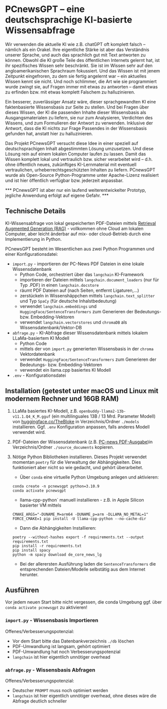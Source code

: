 # PCnewsGPT – eine deutschsprachige KI-basierte Wissensabfrage

Wir verwenden die aktuelle KI wie z.B. chatGPT oft komplett falsch – nämlich als ein Orakel. Ihre eigentliche Stärke ist aber das Verständnis unserer Sprache, und auch das sprachlich gut mit Text antworten zu können. Obwohl die KI große Teile des öffentlichen Internets gelernt hat, ist ihr spezifisches Wissen sehr beschränkt. Sie ist im Wissen sehr auf den angloamerikanischen Sprachraum fokussiert. Und das Wissen ist mit jenem Zeitpunkt eingefroren, zu dem sie fertig angelernt war – ein aktuelles Wissen kennt sie nicht. Und noch schlimmer, die Art wie sie programmiert wurde zwingt sie, auf Fragen immer mit etwas zu antworten – damit etwas zu erfinden bzw. mit etwas komplett Falschem zu halluzinieren.

Ein besserer, zuverlässiger Ansatz wäre, dieser sprachgewandten KI eine faktenbasierte Wissensbasis zur Seite zu stellen. Und bei Fragen über dieses Wissen, der KI die passenden Inhalte dieser Wissensbasis als Ausgangsmaterialen zu liefern, sie nur zum Analysieren, Verdichten des Wissens, und zum Formulieren der Antwort zu verwenden. Inklusive der Antwort, dass die KI nichts zur Frage Passendes in der Wissensbasis gefunden hat, anstatt hier zu halluzinieren.

Das Projekt PCnewsGPT versucht diese Idee in einer speziell auf deutschsprachigen Inhalt abgestimmten Lösung umzusetzen. Und diese Lösung rein auf einem lokalen Computer laufen zu lassen. Damit das Wissen komplett lokal und vertraulich bzw. sicher verarbeitet wird – d.h. ohne öffentlich neues, zukünftiges KI-Lernmaterial mit eventuell vertraulichen, urheberrechtsgeschützten Inhalten zu liefern. PCnewsGPT wurde als Open-Source Python-Programme unter Apache-Lizenz realisiert und ist hier öffentlich verfügbar bzw. jederzeit anpassbar.

*** PCnewsGPT ist aber nur ein laufend weiterentwickelter Prototyp, jegliche Anwendung erfolgt auf eigene Gefahr. ***

## Technische Details

KI-Wissensabfrage von lokal gespeicherten PDF-Dateien mittels [Retrieval Augmented Generation (RAG)](https://www.promptingguide.ai/techniques/rag) - vollkommen ohne Cloud am lokalen Computer, aber leicht änderbar auf mix- oder cloud-Betrieb durch eine Implementierung in Python.

PCnewsGPT besteht im Wesentlichen aus zwei Python Programmen und einer Konfigurationsdatei:

+ `import.py` - importieren der PC-News PDF Dateien in eine lokale Wissensdatenbank
  + Python Code, orchestriert über das `langchain` KI-Framework
  + importieren der Dateien mittels `langchain.document_loaders` (nur für Typ .PDF) in einen `langchain.docstore`
  + räumt PDF Dateien auf (nach Seiten, entfernt Ligaturen,...)
  + zerstückeln in Wissenshäppchen mittels `langchain.text_splitter` und Typ `SpaCy` (für deutsche Inhalstbedeutung)
  + verwendet `langchain.embeddings` und `HuggingFace/SentenceTransformers` zum Generieren der Bedeutungs- bzw. Embedding-Vektoren
  + verwendet `langchain.vectorstores` und `chromaDB` als Wissensdatenbank/Vektor-DB
+ `abfrage.py` - KI-Abfrage dieser Wissensdatenbank mittels lokalem LLaMa-basiertem KI Modell
  + Python Code
  + mittels der von `import.py` generierten Wissensbasis in der `chroma` Vektordatenbank
  + verwendet `HuggingFace/SentenceTransformers` zum Generieren der Bedeutungs- bzw. Embedding-Vektoren
  + verwendet ein llama.cpp basiertes KI Modell
+ `.env` - Konfigurationsdatei

## Installation (getestet unter macOS und Linux mit modernem Rechner und 16GB RAM)

1. LLaMa basiertes KI-Modell, z.B. `openbuddy-llama2-13b-v11.1.Q4_K_M.gguf` (ein multilinguales 13B / 13 Mrd. Parameter Modell) von [huggingface.co/TheBloke](https://huggingface.co/TheBloke) in Verzeichnis/Ordner `./models` installieren. Ggf. `.env` Konfiguration anpassen, falls anderes Modell verwendet wird.

2. PDF-Dateien der Wissensdatenbank (z.B. [PC-news PDF-Ausgabe](http://d.pcnews.at/_pdf/n178.pdf))in Verzeichnis/Ordner `./source_documents` kopieren.

3. Nötige Python Bibliotheken installieren. Dieses Projekt verwendet momentan `poetry` für die Verwaltung der Abhängigkeiten. Dies funktioniert aber nicht so wie gedacht, und gehört überarbeitet.

    + Über `conda` eine virtuelle Python Umgebung anlegen und aktivieren:

    ```shell
    conda create -n pcnewsgpt python=3.10.9
    conda activate pcnewsgpt
    ```

    + llama-cpp-python` manuell installieren - z.B. in Apple Silicon basierter VM mittels

    ```shell
    CMAKE_ARGS="-DUNAME_M=arm64 -DUNAME_p=arm -DLLAMA_NO_METAL=1" FORCE_CMAKE=1 pip install -U llama-cpp-python --no-cache-dir
    ```

    + Dann die Abhängigkeiten Installieren:

    ```shell
    poetry --without-hashes export -f requirements.txt --output requirements.txt
    pip install -r requirements.txt
    pip install spacy
    python -m spacy download de_core_news_lg
    ```

    + Bei der allerersten Ausführung laden die `SentenceTransformers` die entsprechenden Dateien/Modelle selbstätig aus dem Internet herunter.

## Ausführen

Vor jedem neuen Start bitte nicht vergessen, die conda Umgebung ggf. über `conda activate pcnewsgpt` zu aktivieren!

### `import.py` - Wissensbasis Importieren

Offenes/Verbesserungspotenzial:

+ Vor dem Start bitte das Datenbankverzeichnis `./db` löschen
+ PDF-Umwandlung ist langsam, gehört optimiert
+ PDF-Umwandlung hat noch Verbesserungspotenzial
+ `langchain` ist hier eigentlich unnötiger overhead

### `abfrage.py` - Wissensbasis Abfragen

Offenes/Verbesserungspotenzial:

+ Deutscher `PROMPT` muss noch optimiert werden
+ `langchain` ist hier eigentlich unnötiger overhead, ohne dieses wäre die Abfrage deutlich schneller
